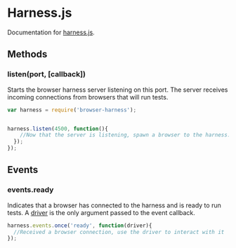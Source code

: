# Harness.js

Documentation for [harness.js](https://github.com/scriby/browser-harness/blob/master/server/harness.js).

## Methods

### listen(port, [callback])

Starts the browser harness server listening on this port. The server receives incoming connections from browsers
that will run tests.

```javascript
var harness = require('browser-harness');


harness.listen(4500, function(){
    //Now that the server is listening, spawn a browser to the harness.html to connect to it
  });
});
```

## Events

### events.ready

Indicates that a browser has connected to the harness and is ready to run tests. A [driver](https://github.com/scriby/browser-harness/blob/master/docs/driver.md)
is the only argument passed to the event callback.

```javascript
harness.events.once('ready', function(driver){
  //Received a browser connection, use the driver to interact with it
});
```